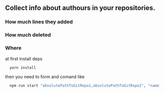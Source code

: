 ## Collect info about authours in your repositories.
### How much lines they added
### How much deleted
### Where

at first install deps

```bash 
  yarn install
```

then you need to form and comand like

```bash 
  npm run start "absolutePathToGitRepo1,absolutePathToGitRepo2", "name1 surname1,name2 surname2"
```
